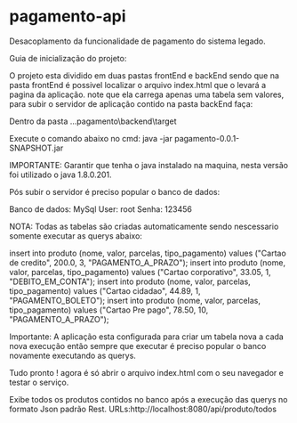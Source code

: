 # pagamento-api
Desacoplamento da funcionalidade de pagamento do sistema legado.

Guia de inicialização do projeto:

O projeto esta dividido em duas pastas frontEnd e backEnd sendo que na pasta frontEnd é possivel localizar o arquivo index.html que o levará a pagina da aplicação.
note que ela carrega apenas uma tabela sem valores, para subir o servidor de aplicação contido na pasta backEnd faça:

Dentro da pasta ...pagamento\backend\target

Execute o comando abaixo no cmd:
java -jar pagamento-0.0.1-SNAPSHOT.jar

IMPORTANTE: Garantir que tenha o java instalado na maquina, nesta  versão foi utilizado o java 1.8.0.201.

Pós subir o servidor é preciso popular o banco de dados:

Banco de dados: MySql
User: root
Senha: 123456

NOTA: Todas as tabelas são criadas automaticamente sendo nescessario somente executar as querys abaixo:

insert into produto (nome, valor, parcelas, tipo_pagamento) values ("Cartao de credito", 200.0, 3, "PAGAMENTO_A_PRAZO");
insert into produto (nome, valor, parcelas, tipo_pagamento) values ("Cartao corporativo", 33.05, 1, "DEBITO_EM_CONTA");
insert into produto (nome, valor, parcelas, tipo_pagamento) values ("Cartao cidadao", 44.89, 1, "PAGAMENTO_BOLETO");
insert into produto (nome, valor, parcelas, tipo_pagamento) values ("Cartao Pre pago", 78.50, 10, "PAGAMENTO_A_PRAZO");

Importante: A aplicação esta configurada para criar um tabela nova a cada nova execução então sempre que executar é preciso popular o banco novamente executando as querys.

Tudo pronto ! agora é só abrir o arquivo index.html com o seu navegador e testar o serviço.

Exibe todos os produtos contidos no banco após a execução das querys no formato Json padrão Rest.
URLs:http://localhost:8080/api/produto/todos


